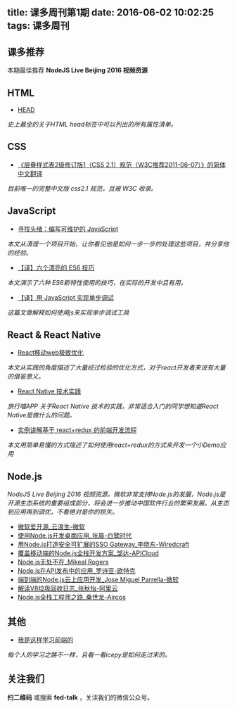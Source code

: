 title: 课多周刊第1期
date: 2016-06-02 10:02:25
tags: 课多周刊
---

## 课多推荐

本期最佳推荐 **NodeJS Live Beijing 2016 视频资源**

## HTML

- [HEAD](https://github.com/joshbuchea/HEAD)

*史上最全的关于HTML head标签中可以列出的所有属性清单。*

## CSS

- [《层叠样式表2级修订版1（CSS 2.1）规范（W3C推荐2011-06-07）》的简体中文翻译](http://www.ayqy.net/doc/css2-1/cover.html)

*目前唯一的完整中文版 css2.1 规范，且被 W3C 收录。*

## JavaScript

- [寻找头绪：编写可维护的 JavaScript](http://www.zcfy.cc/article/312)

*本文从清理一个项目开始，让你看见他是如何一步一步的处理这些项目，并分享他的经验。*

- [【译】六个漂亮的 ES6 技巧](https://www.h5jun.com/post/six-nifty-es6-tricks.html)

*本文演示了六种 ES6新特性使用的技巧，在实际的开发中且有用。*

- [【译】用 JavaScript 实现单步调试](https://www.h5jun.com/post/implementing-a-stepping-debugger-in-javascript.html)

*这篇文章解释如何使用js来实现单步调试工具*

## React & React Native

- [React移动web极致优化](https://github.com/lcxfs1991/blog/issues/8)

*本文从实践的角度描述了大量经过检验的优化方式，对于react开发者来说有大量的借鉴意义。*

- [React Native 技术实践](http://www.jianshu.com/p/bf3e222c102a)

*旅行喵APP 关于React Native 技术的实践，非常适合入门的同学想知道React Native是做什么的问题。*

- [实例讲解基于 react+redux 的前端开发流程](http://www.jianshu.com/p/e293f3aba15e)

*本文用简单易懂的方式描述了如何使用react+redux的方式来开发一个小Demo应用*

## Node.js

*NodeJS Live Beijing 2016 视频资源，微软非常支持Node.js的发展，Node.js是开源生态系统的重要组成部分，将会进一步推动中国软件行业的繁荣发展。从生态到应用再到调优，不看绝对是你的损失。*

- [微软爱开源_云浪生-微软](http://v.qq.com/page/w/6/0/w0302pjc560.html)
- [使用Node.js开发桌面应用_张晨-白鹭时代](http://v.qq.com/page/p/8/c/p0302jshu8c.html)
- [用Node.js打造安全可扩展的SSO Gateway_李晓东-Wiredcraft](http://v.qq.com/page/m/i/a/m0302chl9ia.html)
- [覆盖移动端的Node.js全栈开发方案_邹达-APICloud](http://v.qq.com/page/z/4/0/z030208kr40.html)
- [Node.js无处不在_Mikeal Rogers](http://v.qq.com/page/e/d/l/e0302870ddl.html)
- [Node.js在API发布中的应用_罗诗亚-欧特克](http://v.qq.com/page/t/1/b/t0303316e1b.html)
- [端到端的Node.js云上应用开发_Jose Miguel Parrella-微软](http://v.qq.com/page/f/9/f/f0302zsmp9f.html)
- [解读V8垃圾回收日志_张秋怡-阿里云](http://v.qq.com/page/v/r/l/v0302djmbrl.html)
- [Node.js全栈工程师之路_桑世龙-Aircos](http://v.qq.com/page/u/z/9/u0303iuluz9.html)

## 其他

- [我是这样学习前端的](http://127.0.0.1:4000/2016/05/16/issues-1/)

*每个人的学习之路不一样，且看一看icepy是如何走过来的。*

## 关注我们

**扫二维码** 或搜索 **fed-talk** ，关注我们的微信公众号。

<div align="center">
<img src="https://raw.githubusercontent.com/icepy/_posts/master/img/weixin.jpg" alt=""/><br>
</div>
